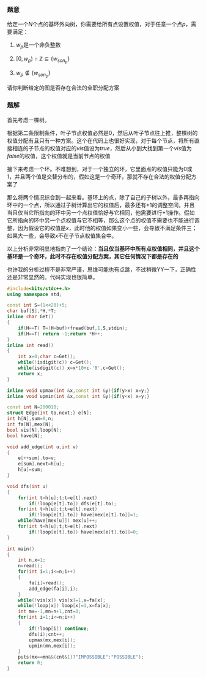 ### 题意

给定一个$N$个点的基环外向树，你需要给所有点设置权值，对于任意一个点$p$，需要满足：

1. $w_p$是一个非负整数

2. $[0,w_p)\cap \mathbb{Z}\subseteq\{w_{son_p}\}$

3. $w_p\notin \{w_{son_p}\}$

请你判断给定的图是否存在合法的全职分配方案

### 题解

首先考虑一棵树。

根据第二条限制条件，叶子节点权值必然是0，然后从叶子节点往上推，整棵树的权值分配有且只有一种方案。这个在代码上也很好实现，对于每个节点，将所有直接相连的子节点的权值对应的$vis$值设为$true$，然后从小到大找到第一个$vis$值为$false$的权值，这个权值就是当前节点的权值

接下来考虑一个环。不难想到，对于一个独立的环，它里面点的权值只能为$0$或$1$，并且两个值是交替分布的，假如这是一个奇环，那就不存在合法的权值分配方案了

那么将两个情况综合到一起来看。基环上的点，除了自己的子树以外，最多再指向环中的一个点，所以通过子树计算出它的权值后，最多还有$+1$的调整空间，并且当且仅当它所指向的环中另一个点权值恰好与它相同，他需要进行$+1$操作。假如它所指向的环中另一个点权值与它不相等，那么这个点的权值不需要也不能进行调整，因为假设它的权值是$x$，此时他的权值如果变小一些，会导致不满足条件三；如果大一些，会导致$x$不在子节点权值集合中。

以上分析非常明显地指向了一个结论：**当且仅当基环中所有点权值相同，并且这个基环是一个奇环，此时不存在权值分配方案，其它任何情况下都是存在的**

也许我的分析过程不是非常严谨，思维可能也有点跳，不过稍微YY一下，正确性还是非常显然的。代码实现也很简单。

```cpp
#include<bits/stdc++.h>
using namespace std;

const int S=(1<<20)+5;
char buf[S],*H,*T;
inline char Get()
{
	if(H==T) T=(H=buf)+fread(buf,1,S,stdin);
	if(H==T) return -1;return *H++;
}
inline int read()
{
	int x=0;char c=Get();
	while(!isdigit(c)) c=Get();
	while(isdigit(c)) x=x*10+c-'0',c=Get();
	return x;
}

inline void upmax(int &x,const int &y){if(y>x) x=y;}
inline void upmin(int &x,const int &y){if(y<x) x=y;}

const int N=200010;
struct Edge{int to,next;} e[N];
int h[N],sum=0,n;
int fa[N],mex[N];
bool vis[N],loop[N];
bool have[N];

void add_edge(int u,int v)
{
	e[++sum].to=v;
	e[sum].next=h[u];
	h[u]=sum;
}

void dfs(int u)
{
	for(int t=h[u];t;t=e[t].next)
		if(!loop[e[t].to]) dfs(e[t].to);
	for(int t=h[u];t;t=e[t].next)
		if(!loop[e[t].to]) have[mex[e[t].to]]=1;
	while(have[mex[u]]) mex[u]++;
	for(int t=h[u];t;t=e[t].next)
		if(!loop[e[t].to]) have[mex[e[t].to]]=0;
}

int main()
{
	int n,x=1;
	n=read();
	for(int i=1;i<=n;i++)
	{
		fa[i]=read();
		add_edge(fa[i],i);
	}
	while(!vis[x]) vis[x]=1,x=fa[x];
	while(!loop[x]) loop[x]=1,x=fa[x];
	int mx=-1,mn=n+1,cnt=0;
	for(int i=1;i<=n;i++)
	{
		if(!loop[i]) continue;
		dfs(i);cnt++;
		upmax(mx,mex[i]);
		upmin(mn,mex[i]);
	}
	puts(mx==mn&&(cnt&1)?"IMPOSSIBLE":"POSSIBLE");
	return 0;
}
```

